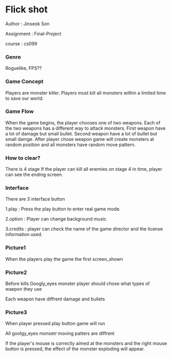 # Flick shot

 Author : Jinseok Son 

 Assignment : Final-Project

 course : cs099

### Genre

Roguelike, FPS?? 



### Game Concept

 Players are monster killer. Players must kill all monsters within a limited time to save our world.



### Game Flow 

When the game begins, the player chooses one of two weapons.  Each of the two weapons has a different way to attack monsters. First weapon have a lot of damage but small bullet. Second weapon have  a lot of bullet but small damge. After player chose weapon game will create monsters at random position and all monsters have random move pattern.

### How to clear?

There is 4 stage  If the player can kill all enemies on stage 4 in time, player can see the ending screen.



### Interface

There are 3 interface button

1.play  : Press the play button to enter real game mode.

2.option : Player can change background music

3.credits : player can check the name of the game director and the license information used.



### Picture1

When the players play the game the first screen_shown





### Picture2



Before  kills Googly_eyes monster  player should chose what types of waepon they use 

Each weapon have diffrent damage and bullets 














### Picture3



When player pressed play button game will run

All goolgy_eyes monsetr moving patters are diffrent 

If the player's mouse is correctly aimed at the monsters and the right mouse button is pressed, the effect of the monster exploding will appear.



